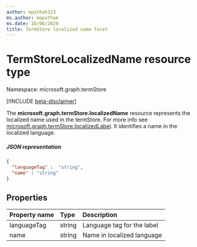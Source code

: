 ```yaml
---
author: mpathak123
ms.author: mopathak
ms.date: 18/06/2020
title: TermStore localized name facet
---
```

# TermStoreLocalizedName resource type

Namespace: microsoft.graph.termStore

[!INCLUDE [beta-disclaimer](../../includes/beta-disclaimer.md)]


The **microsoft.graph.termStore.localizedName** resource represents the localized name used in the termStore. For more info see [microsoft.graph.termStore.localizedLabel].
It identifies a name in the localized language.

##### JSON representation

```json
{
  "languageTag" :  "string",
  "name" : "string"
}
```

## Properties

| Property name         | Type    | Description                                                          |
|:----------------------|:--------|:---------------------------------------------------------------------|
| languageTag              | string             | Language tag for the label
| name                     | string             | Name in localized language




[microsoft.graph.termStore.localizedLabel]: termLocalizedLabelFacet.md

<!--
{
  "type": "#page.annotation",
  "description": "TermLocalizedName is the facet for containing the name of termGroup",
  "keywords": "termLocalizedLNameFacet,facet,resource",
  "section": "documentation",
  "tocPath": "TermLocalizedNameFacet",
  "tocBookmarks": {
    "Resources/termStore.termLocalizedName": "#"
  },
  "suppressions": []
}
-->
